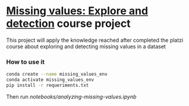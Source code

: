 # [Missing values: Explore and detection](https://platzi.com/cursos/datos-faltantes/) course project

This project will apply the knowledge reached after completed the platzi course about exploring and detecting missing values in a dataset

### How to use it

```bash
conda create --name missing_values_env
conda activate missing_values_env
pip install -r requeriments.txt
```

Then run _notebooks/analyzing-missing-values.ipynb_
